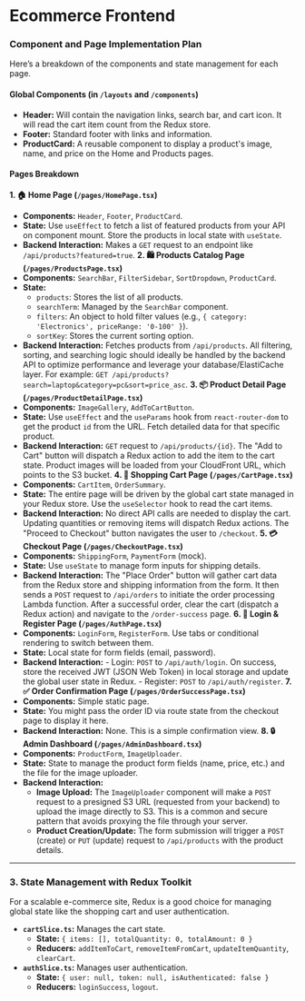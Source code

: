 # Ecommerce Frontend

### **Component and Page Implementation Plan**

Here’s a breakdown of the components and state management for each page.

#### **Global Components (in `/layouts` and `/components`)**

- **Header:** Will contain the navigation links, search bar, and cart icon. It will read the cart item count from the Redux store.
- **Footer:** Standard footer with links and information.
- **ProductCard:** A reusable component to display a product's image, name, and price on the Home and Products pages.

#### **Pages Breakdown**

**1. 🏠 Home Page (`/pages/HomePage.tsx`)**

- **Components:** `Header`, `Footer`, `ProductCard`.
- **State:** Use `useEffect` to fetch a list of featured products from your API on component mount. Store the products in local state with `useState`.
- **Backend Interaction:** Makes a `GET` request to an endpoint like `/api/products?featured=true`.
  **2. 🛍️ Products Catalog Page (`/pages/ProductsPage.tsx`)**
- **Components:** `SearchBar`, `FilterSidebar`, `SortDropdown`, `ProductCard`.
- **State:**
  - `products`: Stores the list of all products.
  - `searchTerm`: Managed by the `SearchBar` component.
  - `filters`: An object to hold filter values (e.g., `{ category: 'Electronics', priceRange: '0-100' }`).
  - `sortKey`: Stores the current sorting option.
- **Backend Interaction:** Fetches products from `/api/products`. All filtering, sorting, and searching logic should ideally be handled by the backend API to optimize performance and leverage your database/ElastiCache layer. For example: `GET /api/products?search=laptop&category=pc&sort=price_asc`.
  **3. 📦 Product Detail Page (`/pages/ProductDetailPage.tsx`)**
- **Components:** `ImageGallery`, `AddToCartButton`.
- **State:** Use `useEffect` and the `useParams` hook from `react-router-dom` to get the product `id` from the URL. Fetch detailed data for that specific product.
- **Backend Interaction:** `GET` request to `/api/products/{id}`. The "Add to Cart" button will dispatch a Redux action to add the item to the cart state. Product images will be loaded from your CloudFront URL, which points to the S3 bucket.
  **4. 🛒 Shopping Cart Page (`/pages/CartPage.tsx`)**
- **Components:** `CartItem`, `OrderSummary`.
- **State:** The entire page will be driven by the global cart state managed in your Redux store. Use the `useSelector` hook to read the cart items.
- **Backend Interaction:** No direct API calls are needed to display the cart. Updating quantities or removing items will dispatch Redux actions. The "Proceed to Checkout" button navigates the user to `/checkout`.
  **5. 💳 Checkout Page (`/pages/CheckoutPage.tsx`)**
- **Components:** `ShippingForm`, `PaymentForm` (mock).
- **State:** Use `useState` to manage form inputs for shipping details.
- **Backend Interaction:** The "Place Order" button will gather cart data from the Redux store and shipping information from the form. It then sends a `POST` request to `/api/orders` to initiate the order processing Lambda function. After a successful order, clear the cart (dispatch a Redux action) and navigate to the `/order-success` page.
  **6. 🔑 Login & Register Page (`/pages/AuthPage.tsx`)**
- **Components:** `LoginForm`, `RegisterForm`. Use tabs or conditional rendering to switch between them.
- **State:** Local state for form fields (email, password).
- **Backend Interaction:** - Login: `POST` to `/api/auth/login`. On success, store the received JWT (JSON Web Token) in local storage and update the global user state in Redux. - Register: `POST` to `/api/auth/register`.
  **7. ✅ Order Confirmation Page (`/pages/OrderSuccessPage.tsx`)**
- **Components:** Simple static page.
- **State:** You might pass the order ID via route state from the checkout page to display it here.
- **Backend Interaction:** None. This is a simple confirmation view.
  **8. 🔒 Admin Dashboard (`/pages/AdminDashboard.tsx`)**
- **Components:** `ProductForm`, `ImageUploader`.
- **State:** State to manage the product form fields (name, price, etc.) and the file for the image uploader.
- **Backend Interaction:**
  - **Image Upload:** The `ImageUploader` component will make a `POST` request to a presigned S3 URL (requested from your backend) to upload the image directly to S3. This is a common and secure pattern that avoids proxying the file through your server.
  - **Product Creation/Update:** The form submission will trigger a `POST` (create) or `PUT` (update) request to `/api/products` with the product details.

---

### **3. State Management with Redux Toolkit**

For a scalable e-commerce site, Redux is a good choice for managing global state like the shopping cart and user authentication.

- **`cartSlice.ts`:** Manages the cart state.
  - **State:** `{ items: [], totalQuantity: 0, totalAmount: 0 }`
  - **Reducers:** `addItemToCart`, `removeItemFromCart`, `updateItemQuantity`, `clearCart`.
- **`authSlice.ts`:** Manages user authentication.
  - **State:** `{ user: null, token: null, isAuthenticated: false }`
  - **Reducers:** `loginSuccess`, `logout`.
